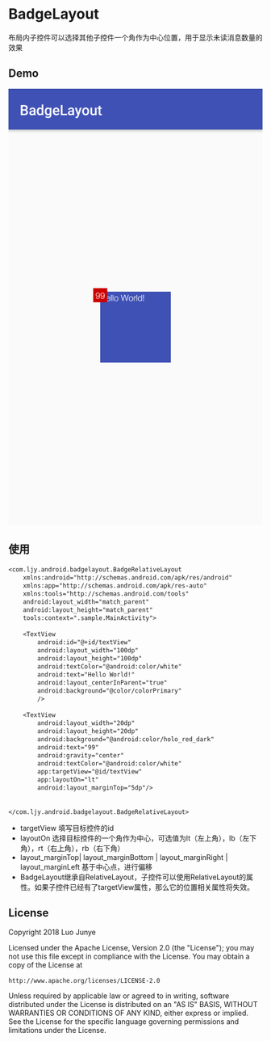 # BadgeLayout
布局内子控件可以选择其他子控件一个角作为中心位置，用于显示未读消息数量的效果

## Demo
![Demo](BadgeLayout_Demo.png)
## 使用
```
<com.ljy.android.badgelayout.BadgeRelativeLayout
    xmlns:android="http://schemas.android.com/apk/res/android"
    xmlns:app="http://schemas.android.com/apk/res-auto"
    xmlns:tools="http://schemas.android.com/tools"
    android:layout_width="match_parent"
    android:layout_height="match_parent"
    tools:context=".sample.MainActivity">

    <TextView
        android:id="@+id/textView"
        android:layout_width="100dp"
        android:layout_height="100dp"
        android:textColor="@android:color/white"
        android:text="Hello World!"
        android:layout_centerInParent="true"
        android:background="@color/colorPrimary"
        />

    <TextView
        android:layout_width="20dp"
        android:layout_height="20dp"
        android:background="@android:color/holo_red_dark"
        android:text="99"
        android:gravity="center"
        android:textColor="@android:color/white"
        app:targetView="@id/textView"
        app:layoutOn="lt"
        android:layout_marginTop="5dp"/>


</com.ljy.android.badgelayout.BadgeRelativeLayout>
```
- targetView 填写目标控件的id
- layoutOn 选择目标控件的一个角作为中心，可选值为lt（左上角），lb（左下角），rt（右上角），rb（右下角）
- layout_marginTop| layout_marginBottom | layout_marginRight | layout_marginLeft 基于中心点，进行偏移
- BadgeLayout继承自RelativeLayout，子控件可以使用RelativeLayout的属性。如果子控件已经有了targetView属性，那么它的位置相关属性将失效。

## License
Copyright 2018 Luo Junye

Licensed under the Apache License, Version 2.0 (the "License");
you may not use this file except in compliance with the License.
You may obtain a copy of the License at

    http://www.apache.org/licenses/LICENSE-2.0

Unless required by applicable law or agreed to in writing, software
distributed under the License is distributed on an "AS IS" BASIS,
WITHOUT WARRANTIES OR CONDITIONS OF ANY KIND, either express or implied.
See the License for the specific language governing permissions and
limitations under the License.